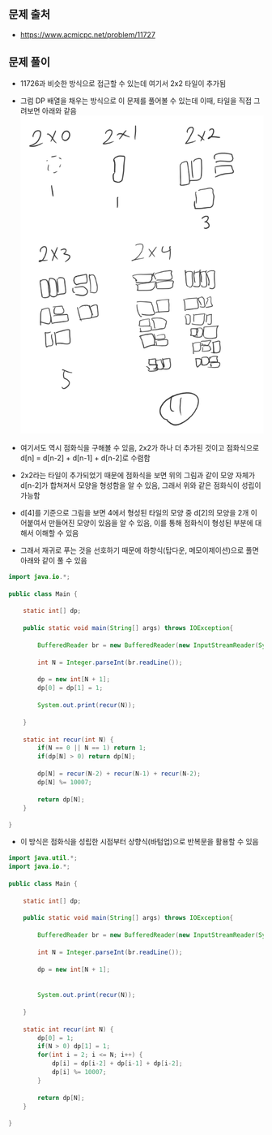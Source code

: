 ## 문제 출처
- https://www.acmicpc.net/problem/11727

## 문제 풀이
- 11726과 비슷한 방식으로 접근할 수 있는데 여기서 2x2 타일이 추가됨
- 그럼 DP 배열을 채우는 방식으로 이 문제를 풀어볼 수 있는데 이때, 타일을 직접 그려보면 아래와 같음
![one](/cheewr85/img/DP/four.png)

- 여기서도 역시 점화식을 구해볼 수 있음, 2x2가 하나 더 추가된 것이고 점화식으로 d[n] = d[n-2] + d[n-1] + d[n-2]로 수렴함
- 2x2라는 타일이 추가되었기 때문에 점화식을 보면 위의 그림과 같이 모양 자체가 d[n-2]가 합쳐져서 모양을 형성함을 알 수 있음, 그래서 위와 같은 점화식이 성립이 가능함
- d[4]를 기준으로 그림을 보면 4에서 형성된 타일의 모양 중 d[2]의 모양을 2개 이어붙여서 만들어진 모양이 있음을 알 수 있음, 이를 통해 점화식이 형성된 부분에 대해서 이해할 수 있음 
- 그래서 재귀로 푸는 것을 선호하기 때문에 하향식(탑다운, 메모이제이션)으로 풀면 아래와 같이 풀 수 있음
```java
import java.io.*;

public class Main {

    static int[] dp;

    public static void main(String[] args) throws IOException{

        BufferedReader br = new BufferedReader(new InputStreamReader(System.in));

        int N = Integer.parseInt(br.readLine());

        dp = new int[N + 1];
        dp[0] = dp[1] = 1;

        System.out.print(recur(N));

    }

    static int recur(int N) {
        if(N == 0 || N == 1) return 1;
        if(dp[N] > 0) return dp[N];

        dp[N] = recur(N-2) + recur(N-1) + recur(N-2);
        dp[N] %= 10007;

        return dp[N];
    }

}
```

- 이 방식은 점화식을 성립한 시점부터 상향식(바텀업)으로 반복문을 활용할 수 있음
```java
import java.util.*;
import java.io.*;

public class Main {

    static int[] dp;

    public static void main(String[] args) throws IOException{

        BufferedReader br = new BufferedReader(new InputStreamReader(System.in));

        int N = Integer.parseInt(br.readLine());

        dp = new int[N + 1];


        System.out.print(recur(N));

    }

    static int recur(int N) {
        dp[0] = 1;
        if(N > 0) dp[1] = 1;
        for(int i = 2; i <= N; i++) {
            dp[i] = dp[i-2] + dp[i-1] + dp[i-2];
            dp[i] %= 10007;
        }

        return dp[N];
    }

}
```